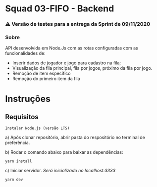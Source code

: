 # Squad 03-FIFO - Backend

### :warning: Versão de testes para a entrega da Sprint de 09/11/2020

### Sobre
API desenvolvida em Node.Js com as rotas configuradas com as funcionalidades de: 
- Inserir dados de jogador e jogo para cadastro na fila;
- Visualização da fila principal, fila por jogos, próximo da fila por jogo.
- Remoção de item específico
- Remoção do primeiro item da fila

# Instruções
## Requisitos

```
Instalar Node.js (versão LTS)
```

a) Após clonar repositório, abrir pasta do respositório no terminal de preferência. 

b) Rodar o comando abaixo para baixar as dependências:

```
yarn install
```
c) Iniciar servidor. _Será inicializado no localhost:3333_
```
yarn dev
```
